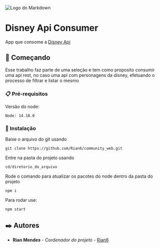 ![Logo do Markdown](img/markdown.png)

# Disney Api Consumer

App que consome a [Disney Api](https://disneyapi.dev/)

## 🚀 Começando

Esse trabalho faz parte de uma seleção e tem como proposito consumir uma api rest, no caso uma api com personagens da disney, efetuando o processo de filtrar e listar o mesmo
### 📋 Pré-requisitos

Versão do node:

```
Node: 14.18.0
```

### 🔧 Instalação

Baixe o arquivo do git usando

```git clone https://github.com/Rian6/community_web.git```

Entre na pasta do projeto usando 

```cd/diretorio_do_arquivo```

Rode o comando para atualizar os pacotes do node dentro da pasta do projeto

```npm i```

Para rodar use:

```npm start```

## ✒️ Autores

* **Rian Mendes** - *Cordenador do projeto* - [Rian6](https://github.com/Rian6)
